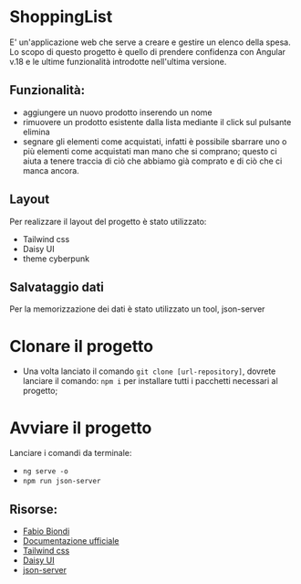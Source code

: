# ShoppingList
E' un'applicazione web che serve a creare e gestire un elenco della spesa.
Lo scopo di questo progetto è quello di prendere confidenza con Angular v.18 e le ultime funzionalità introdotte nell'ultima versione.

## Funzionalità:
- aggiungere un nuovo prodotto inserendo un nome
- rimuovere un prodotto esistente dalla lista mediante il click sul pulsante elimina
- segnare gli elementi come acquistati, infatti è possibile sbarrare uno o più elementi come acquistati man mano che si comprano; questo ci aiuta a tenere traccia di ciò che abbiamo già comprato e di ciò che ci manca ancora.

## Layout
Per realizzare il layout del progetto è stato utilizzato:
- Tailwind css
- Daisy UI
- theme cyberpunk

## Salvataggio dati
Per la memorizzazione dei dati è stato utilizzato un tool, json-server

# Clonare il progetto
- Una volta lanciato il comando `git clone [url-repository]`, dovrete lanciare il comando:
`npm i` per installare tutti i pacchetti necessari al progetto;

# Avviare il progetto
Lanciare i comandi da terminale:
- `ng serve -o`
- `npm run json-server`

## Risorse:
- [Fabio Biondi](https://www.learnbydo.ing/)
- [Documentazione ufficiale](https://angular.dev/)
- [Tailwind css](https://tailwindcss.com/)
- [Daisy UI](https://daisyui.com/)
- [json-server](https://github.com/typicode/json-server/tree/v0)
